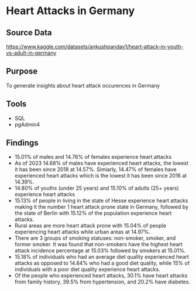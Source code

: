# Heart Attacks in Germany
## Source Data
https://www.kaggle.com/datasets/ankushpanday1/heart-attack-in-youth-vs-adult-in-germany

## Purpose
To generate insights about heart attack occurences in Germany

## Tools
- SQL
- pgAdmin4

## Findings
- 15.01% of males and 14.76% of females experience heart attacks
- As of 2023 14.68% of males have experienced heart attacks, the lowest it has been since 2018 at 14.57%. Simiarly, 14.47% of females have experienced heart attacks which is the lowest it has been since 2016 at 14.39%.
- 14.80% of youths (under 25 years) and 15.10% of adults (25+ years) experience heart attacks
- 15.13% of people in living in the state of Hesse experience heart attacks making it the number 1 heart attack prone state in Germany, followed by the state of Berlin with 15.12% of the population experience heart attacks.
- Rural areas are more heart attack prone with 15.04% of people experiencing heart attacks while urban areas at 14.97%.
- There are 3 groups of smoking statuses: non-smoker, smoker, and former smoker. It was found that non-smokers have the highest heart attack incidence percentage at 15.03% followed by smokers at 15.01%.
- 15.18% of individuals who had an average diet quality experienced heart attacks as opposed to 14.84% who had a good diet quality, while 15% of individuals with a poor diet quality experience heart attacks.
- Of the people who experienced heart attacks, 30.1% have heart attacks from family history, 39.5% from hypertension, and 20.2% have diabetes.


 

